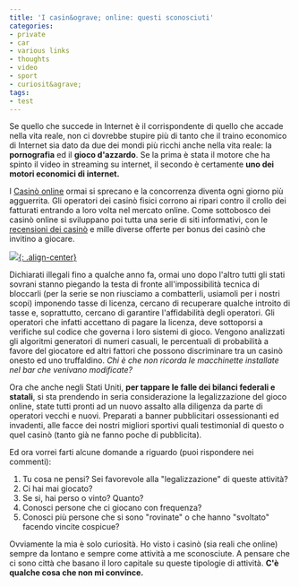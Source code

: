 ```yaml
---
title: 'I casin&ograve; online: questi sconosciuti'
categories:
- private
- car
- various links
- thoughts
- video
- sport
- curiosit&agrave;
tags:
- test
---
```

Se quello che succede in Internet è il corrispondente di quello che accade
nella vita reale, non ci dovrebbe stupire più di tanto che il traino economico
di Internet sia dato da due dei mondi più ricchi anche nella vita reale: la
**pornografia** ed il **gioco d'azzardo**. Se la prima è stata il motore che
ha spinto il video in streaming su internet, il secondo è certamente **uno dei
motori economici di internet.**

I [Casinò online](http://www.casinopertutti.com) ormai si sprecano e la
concorrenza diventa ogni giorno più agguerrita. Gli operatori dei casinò
fisici corrono ai ripari contro il crollo dei fatturati entrando a loro volta
nel mercato online. Come sottobosco dei casinò online si sviluppano poi tutta
una serie di siti informativi, con le [recensioni dei
casinò](http://www.casinorecensioni.com) e mille diverse offerte per bonus dei
casinò che invitino a giocare.

[![]({{site.url}}/images/casino.jpg){: .align-center}]({{site.url}}/images/casino.jpg)
  
Dichiarati illegali fino a qualche anno fa, ormai uno dopo l'altro tutti gli
stati sovrani stanno piegando la testa di fronte all'impossibilità tecnica di
bloccarli (per la serie se non riusciamo a combatterli, usiamoli per i nostri
scopi) imponendo tasse di licenza, cercano di recuperare qualche introito di
tasse e, soprattutto, cercano di garantire l'affidabilità degli operatori. Gli
operatori che infatti accettano di pagare la licenza, deve sottoporsi a
verifiche sul codice che governa i loro sistemi di gioco. Vengono analizzati
gli algoritmi generatori di numeri casuali, le percentuali di probabilità a
favore del giocatore ed altri fattori che possono discriminare tra un casinò
onesto ed uno truffaldino. _Chi è che non ricorda le macchinette installate
nel bar che venivano modificate?_

Ora che anche negli Stati Uniti, **per tappare le falle dei bilanci federali e
statali**, si sta prendendo in seria considerazione la legalizzazione del
gioco online, state tutti pronti ad un nuovo assalto alla diligenza da parte
di operatori vecchi e nuovi. Preparati a banner pubblicitari ossessionanti ed
invadenti, alle facce dei nostri migliori sportivi quali testimonial di questo
o quel casinò (tanto già ne fanno poche di pubblicita).

Ed ora vorrei farti alcune domande a riguardo (puoi rispondere nei commenti):

  1. Tu cosa ne pensi? Sei favorevole alla "legalizzazione" di queste attività?
  2. Ci hai mai giocato?
  3. Se si, hai perso o vinto? Quanto?
  4. Conosci persone che ci giocano con frequenza?
  5. Conosci più persone che si sono "rovinate" o che hanno "svoltato" facendo vincite cospicue?
  
Ovviamente la mia è solo curiosità. Ho visto i casinò (sia reali che online)
sempre da lontano e sempre come attività a me sconosciute. A pensare che ci
sono città che basano il loro capitale su queste tipologie di attività. **C'è
qualche cosa che non mi convince.**
